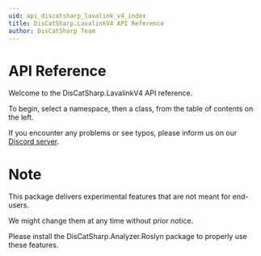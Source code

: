 ```yaml
---
uid: api_discatsharp_lavalink_v4_index
title: DisCatSharp.LavalinkV4 API Reference
author: DisCatSharp Team
---
```


# API Reference

Welcome to the DisCatSharp.LavalinkV4 API reference.

To begin, select a namespace, then a class, from the table of contents on the left.

If you encounter any problems or see typos, please inform us on our [Discord server](https://discord.gg/Uk7sggRBTm).

# Note

This package delivers experimental features that are not meant for end-users.

We might change them at any time without prior notice.

Please install the DisCatSharp.Analyzer.Roslyn package to properly use these features.
